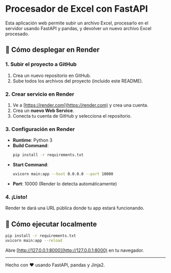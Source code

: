# Procesador de Excel con FastAPI

Esta aplicación web permite subir un archivo Excel, procesarlo en el servidor usando FastAPI y pandas, y devolver un nuevo archivo Excel procesado.

## 🚀 Cómo desplegar en Render

### 1. Subir el proyecto a GitHub
1. Crea un nuevo repositorio en GitHub.
2. Sube todos los archivos del proyecto (incluido este README).

### 2. Crear servicio en Render
1. Ve a [https://render.com](https://render.com) y crea una cuenta.
2. Crea un **nuevo Web Service**.
3. Conecta tu cuenta de GitHub y selecciona el repositorio.

### 3. Configuración en Render
- **Runtime**: Python 3
- **Build Command**:
  ```bash
  pip install -r requirements.txt
  ```
- **Start Command**:
  ```bash
  uvicorn main:app --host 0.0.0.0 --port 10000
  ```
- **Port**: 10000 (Render lo detecta automáticamente)

### 4. ¡Listo!
Render te dará una URL pública donde tu app estará funcionando.

## 🧪 Cómo ejecutar localmente

```bash
pip install -r requirements.txt
uvicorn main:app --reload
```

Abre [http://127.0.0.1:8000](http://127.0.0.1:8000) en tu navegador.

---

Hecho con ❤️ usando FastAPI, pandas y Jinja2.
